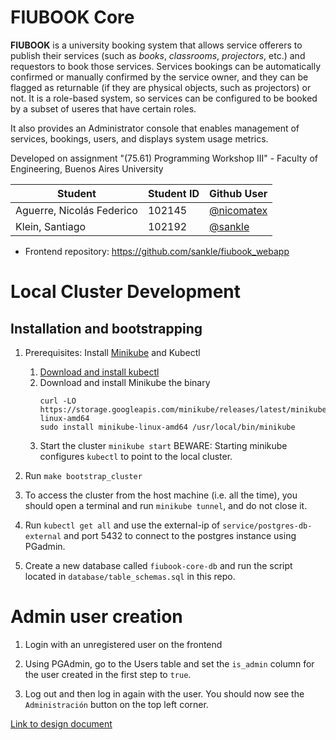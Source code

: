 # FIUBOOK Core

**FIUBOOK** is a university booking system that allows service offerers to publish their services (such as _books_, _classrooms_, _projectors_, etc.) and requestors to book those services. Services bookings can be automatically confirmed or manually confirmed by the service owner, and they can be flagged as returnable (if they are physical objects, such as projectors) or not. It is a role-based system, so services can be configured to be booked by a subset of useres that have certain roles.

It also provides an Administrator console that enables management of services, bookings, users, and displays system usage metrics.

Developed on assignment "(75.61) Programming Workshop III" - Faculty of Engineering, Buenos Aires University

| **Student**               | **Student ID** | **Github User**                            |
| ------------------------- | -------------- | ------------------------------------------ |
| Aguerre, Nicolás Federico | 102145         | [@nicomatex](https://github.com/nicomatex) |
| Klein, Santiago           | 102192         | [@sankle](https://github.com/sankle)       |

-   Frontend repository: https://github.com/sankle/fiubook_webapp

# Local Cluster Development

## Installation and bootstrapping

1. Prerequisites: Install [Minikube](https://minikube.sigs.k8s.io/docs/start/) and Kubectl

    1. [Download and install kubectl](https://kubernetes.io/docs/tasks/tools/install-kubectl-linux/)
    2. Download and install Minikube the binary
        ```
        curl -LO https://storage.googleapis.com/minikube/releases/latest/minikube-linux-amd64
        sudo install minikube-linux-amd64 /usr/local/bin/minikube
        ```
    3. Start the cluster
       `minikube start`
       BEWARE: Starting minikube configures `kubectl` to point to the local cluster.

2. Run `make bootstrap_cluster`

3. To access the cluster from the host machine (i.e. all the time), you should open a terminal and run `minikube tunnel`, and do not close it.

4. Run `kubectl get all` and use the external-ip of `service/postgres-db-external` and port 5432 to connect to the postgres instance using PGadmin.

5. Create a new database called `fiubook-core-db` and run the script located in `database/table_schemas.sql` in this repo.

# Admin user creation

1. Login with an unregistered user on the frontend

2. Using PGAdmin, go to the Users table and set the `is_admin` column for the user created in the first step to `true`.

3. Log out and then log in again with the user. You should now see the `Administración` button on the top left corner.

[Link to design document](https://docs.google.com/document/d/1E47VkvhY0L77N5DmNpXWNVSmEmn4XE_PP-RnZ7xKpCM/edit)

